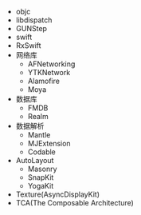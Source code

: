 * objc
* libdispatch
* GUNStep
* swift
* RxSwift
* 网络库
  * AFNetworking
  * YTKNetwork
  * Alamofire
  * Moya
* 数据库
  * FMDB
  * Realm
* 数据解析
  * Mantle
  * MJExtension
  * Codable
* AutoLayout
  * Masonry
  * SnapKit
  * YogaKit
* Texture(AsyncDisplayKit)
* TCA(The Composable Architecture)